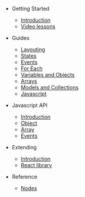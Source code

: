 - Getting Started
    - [Introduction](README.md)
    - [Video lessons](video-lessons.md)

- Guides
    - [Layouting](guides/layouts.md)
    - [States](guides/states.md)
    - [Events](guides/events.md)
    - [For Each](guides/for-each.md)
    - [Variables and Objects](guides/variables-and-objects.md)
    - [Arrays](guides/arrays.md)    
    - [Models and Collections](guides/models-and-collections.md)    
    - [Javascript](guides/javascript.md)           

- Javascript API
    - [Introduction](javascript-api/README.md)
    - [Object](javascript-api/noodl-object.md)
    - [Array](javascript-api/noodl-array.md)
    - [Events](javascript-api/sending-and-receiving-events.md)

- Extending
    - [Introduction](extending/README.md)
    - [React library](extending/create-react-lib.md)

- Reference
    - [Nodes](nodes/README.md)

 
